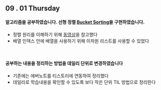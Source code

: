 

## 09 . 01 Thursday

#### 알고리즘을 공부하였습니다. 선형 정렬 [Bucket Sorting](https://github.com/nttejun/algorithm-euler/blob/master/euler/src/sorting/BucketSort.java)을 구현하였습니다.<br>

+ 정렬 원리를 이해하기 위해 [동영상](https://youtu.be/geVyIsFpxUs)을 참고했다
+ 배열 인덱스 안에 배열을 사용하기 위해 이차원 리스트를 사용할 수 있었다

<br>

#### 공부하는 내용을 정리하는 방법을 데일리 단위로 변경하였습니다

+ 기존에는 에버노트를 티스토리에 연동하여 정리했다
+ 데일리로 학습내용을 확인할 수 있도록 보다 작은 단위 TIL 방법으로 정리한다